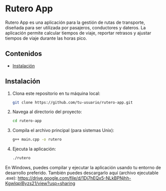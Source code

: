 # Rutero App

Rutero App es una aplicación para la gestión de rutas de transporte, diseñada para ser utilizada por pasajeros, conductores y dateros. La aplicación permite calcular tiempos de viaje, reportar retrasos y ajustar tiempos de viaje durante las horas pico.

## Contenidos

- [Instalación](#instalación)
## Instalación

1. Clona este repositorio en tu máquina local:
    ```sh
    git clone https://github.com/tu-usuario/rutero-app.git
    ```

2. Navega al directorio del proyecto:
    ```sh
    cd rutero-app
    ```

3. Compila el archivo principal (para sistemas Unix):
    ```sh
    g++ main.cpp -o rutero
    ```

4. Ejecuta la aplicación:
    ```sh
    ./rutero
    ```

En Windows, puedes compilar y ejecutar la aplicación usando tu entorno de desarrollo preferido.
También puedes descargarlo aquí (archivo ejecutable .exe):
https://drive.google.com/file/d/1Dj7hEQx5-NLkBPNjhh-KgwlqpIByzs21/view?usp=sharing
